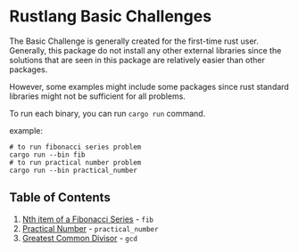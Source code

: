 # Rustlang Basic Challenges

The Basic Challenge is generally created for the first-time rust user. Generally,
this package do not install any other external libraries since the solutions
that are seen in this package are relatively easier than other packages.

However, some examples might include some packages since rust standard libraries
might not be sufficient for all problems.

To run each binary, you can run `cargo run` command.

example:

```shell
# to run fibonacci series problem
cargo run --bin fib
# to run practical number problem
cargo run --bin practical_number
```

## Table of Contents

1. [Nth item of a Fibonacci Series](src/fib.rs) - `fib`
2. [Practical Number](src/practical_number.rs) - `practical_number`
3. [Greatest Common Divisor](src/gcd.rs) - `gcd`
